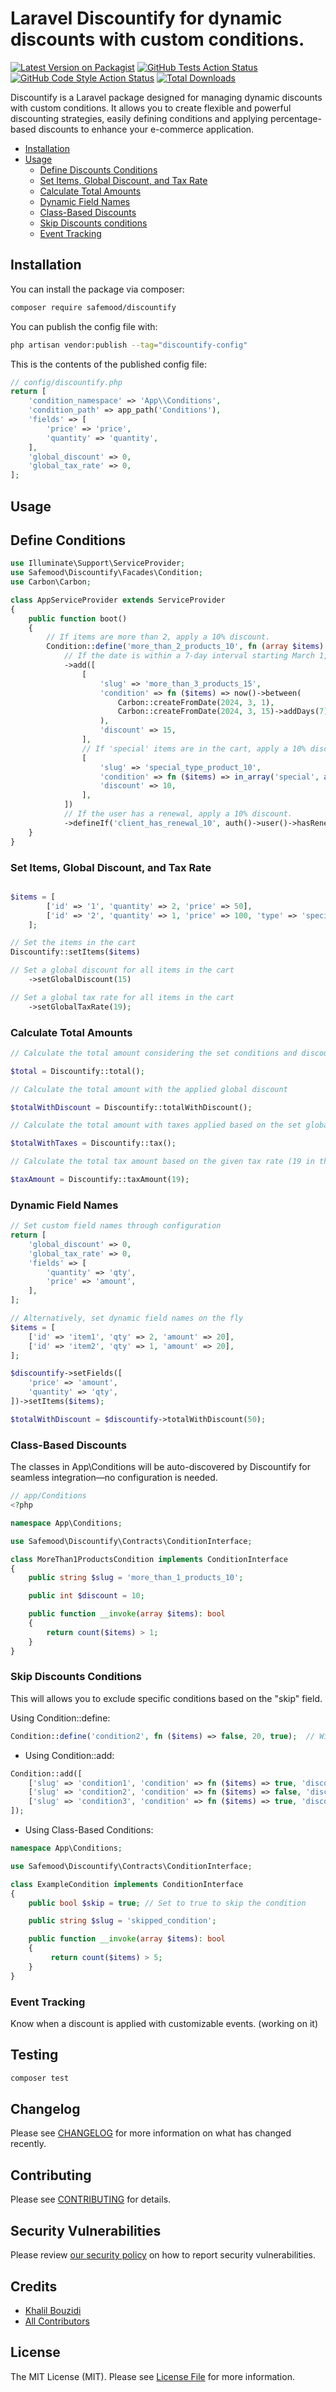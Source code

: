 # Laravel Discountify for dynamic discounts with custom conditions.

[![Latest Version on Packagist](https://img.shields.io/packagist/v/safemood/discountify.svg?style=flat-square)](https://packagist.org/packages/safemood/discountify)
[![GitHub Tests Action Status](https://img.shields.io/github/actions/workflow/status/safemood/discountify/run-tests.yml?branch=main&label=tests&style=flat-square)](https://github.com/safemood/discountify/actions?query=workflow%3Arun-tests+branch%3Amain)
[![GitHub Code Style Action Status](https://img.shields.io/github/actions/workflow/status/safemood/discountify/fix-php-code-style-issues.yml?branch=main&label=code%20style&style=flat-square)](https://github.com/safemood/discountify/actions?query=workflow%3A"Fix+PHP+code+style+issues"+branch%3Amain)
[![Total Downloads](https://img.shields.io/packagist/dt/safemood/discountify.svg?style=flat-square)](https://packagist.org/packages/safemood/discountify)

Discountify is a Laravel package designed for managing dynamic discounts with custom conditions. It allows you to create flexible and powerful discounting strategies, easily defining conditions and applying percentage-based discounts to enhance your e-commerce application.


- [Installation](#installation)
- [Usage](#usage)
  - [Define Discounts Conditions](#define-conditions)
  - [Set Items, Global Discount, and Tax Rate](#set-items-global-discount-and-tax-rate)
  - [Calculate Total Amounts](#calculate-total-amounts)
  - [Dynamic Field Names](#dynamic-field-names)
  - [Class-Based Discounts](#class-based-discounts)
  - [Skip Discounts conditions](#skip-discounts-conditions)
  - [Event Tracking](#event-tracking)

## Installation

You can install the package via composer:

```bash
composer require safemood/discountify
```

You can publish the config file with:

```bash
php artisan vendor:publish --tag="discountify-config"
```

This is the contents of the published config file:

```php
// config/discountify.php
return [
    'condition_namespace' => 'App\\Conditions',
    'condition_path' => app_path('Conditions'),
    'fields' => [
        'price' => 'price',
        'quantity' => 'quantity',
    ],
    'global_discount' => 0,
    'global_tax_rate' => 0,
];
```

## Usage

## Define Conditions

```php
use Illuminate\Support\ServiceProvider;
use Safemood\Discountify\Facades\Condition;
use Carbon\Carbon;

class AppServiceProvider extends ServiceProvider
{
    public function boot()
    {
        // If items are more than 2, apply a 10% discount.
        Condition::define('more_than_2_products_10', fn (array $items) => count($items) > 2, 10)
            // If the date is within a 7-day interval starting March 1, 2024, apply a 15% discount.
            ->add([
                [
                    'slug' => 'more_than_3_products_15',
                    'condition' => fn ($items) => now()->between(
                        Carbon::createFromDate(2024, 3, 1),
                        Carbon::createFromDate(2024, 3, 15)->addDays(7)
                    ),
                    'discount' => 15,
                ],
                // If 'special' items are in the cart, apply a 10% discount.
                [
                    'slug' => 'special_type_product_10',
                    'condition' => fn ($items) => in_array('special', array_column($items, 'type')),
                    'discount' => 10,
                ],
            ])
            // If the user has a renewal, apply a 10% discount.
            ->defineIf('client_has_renewal_10', auth()->user()->hasRenewal(), 10);
    }
}
```

### Set Items, Global Discount, and Tax Rate
```php

$items = [
        ['id' => '1', 'quantity' => 2, 'price' => 50],
        ['id' => '2', 'quantity' => 1, 'price' => 100, 'type' => 'special'],
    ];

// Set the items in the cart
Discountify::setItems($items)

// Set a global discount for all items in the cart
    ->setGlobalDiscount(15)

// Set a global tax rate for all items in the cart
    ->setGlobalTaxRate(19);
```
### Calculate Total Amounts

```php
// Calculate the total amount considering the set conditions and discounts

$total = Discountify::total();

// Calculate the total amount with the applied global discount

$totalWithDiscount = Discountify::totalWithDiscount();

// Calculate the total amount with taxes applied based on the set global tax rate

$totalWithTaxes = Discountify::tax();

// Calculate the total tax amount based on the given tax rate (19 in this case)

$taxAmount = Discountify::taxAmount(19);

```
### Dynamic Field Names
```php
// Set custom field names through configuration
return [
    'global_discount' => 0,
    'global_tax_rate' => 0,
    'fields' => [
        'quantity' => 'qty',
        'price' => 'amount',
    ],
];

// Alternatively, set dynamic field names on the fly
$items = [
    ['id' => 'item1', 'qty' => 2, 'amount' => 20],
    ['id' => 'item2', 'qty' => 1, 'amount' => 20],
];

$discountify->setFields([
    'price' => 'amount',
    'quantity' => 'qty',
])->setItems($items);

$totalWithDiscount = $discountify->totalWithDiscount(50);

```

### Class-Based Discounts

The classes in App\Conditions will be auto-discovered by Discountify for seamless integration—no configuration is needed.

```php
// app/Conditions
<?php

namespace App\Conditions;

use Safemood\Discountify\Contracts\ConditionInterface;

class MoreThan1ProductsCondition implements ConditionInterface
{
    public string $slug = 'more_than_1_products_10';

    public int $discount = 10;

    public function __invoke(array $items): bool
    {
        return count($items) > 1;
    }
}

```

### Skip Discounts Conditions

This will allows you to exclude specific conditions based on the "skip" field.

Using Condition::define:

```php
Condition::define('condition2', fn ($items) => false, 20, true);  // Will be skipped
```

- Using Condition::add:
```php
Condition::add([
    ['slug' => 'condition1', 'condition' => fn ($items) => true, 'discount' => 10, 'skip' => false],  // Won't be skipped
    ['slug' => 'condition2', 'condition' => fn ($items) => false, 'discount' => 20, 'skip' => true], // Will be skipped
    ['slug' => 'condition3', 'condition' => fn ($items) => true, 'discount' => 30], // Will not be skipped (default skip is false)
]);
```
- Using  Class-Based Conditions:

```php
namespace App\Conditions;

use Safemood\Discountify\Contracts\ConditionInterface;

class ExampleCondition implements ConditionInterface
{
    public bool $skip = true; // Set to true to skip the condition

    public string $slug = 'skipped_condition';

    public function __invoke(array $items): bool
    {
         return count($items) > 5;
    }
}
```

### Event Tracking
Know when a discount is applied with customizable events. (working on it)

## Testing

```bash
composer test
```

## Changelog

Please see [CHANGELOG](CHANGELOG.md) for more information on what has changed recently.

## Contributing

Please see [CONTRIBUTING](CONTRIBUTING.md) for details.

## Security Vulnerabilities

Please review [our security policy](../../security/policy) on how to report security vulnerabilities.

## Credits

- [Khalil Bouzidi](https://github.com/Safemood)
- [All Contributors](../../contributors)

## License

The MIT License (MIT). Please see [License File](LICENSE.md) for more information.
